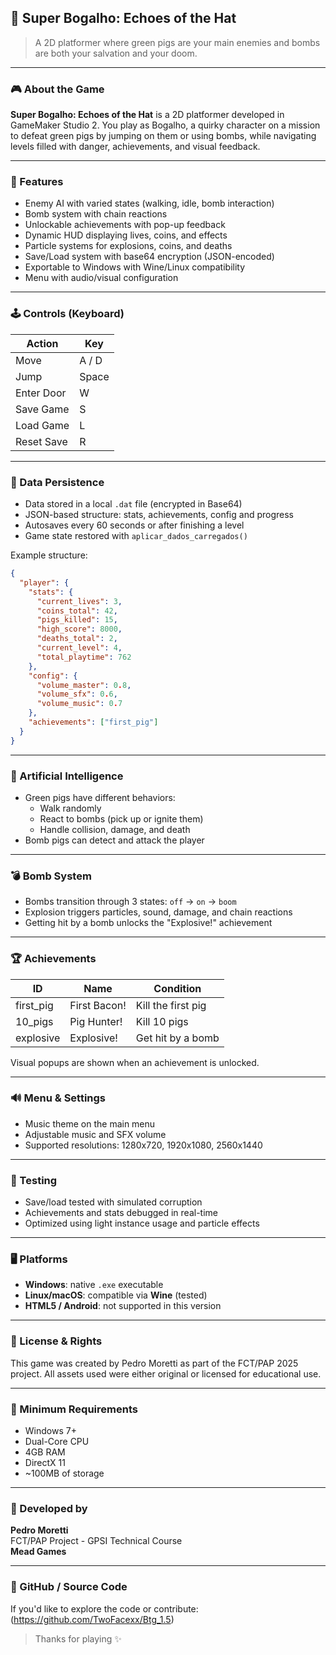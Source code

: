## 🧢 Super Bogalho: Echoes of the Hat

> A 2D platformer where green pigs are your main enemies and bombs are both your salvation and your doom.

---

### 🎮 About the Game
**Super Bogalho: Echoes of the Hat** is a 2D platformer developed in GameMaker Studio 2. You play as Bogalho, a quirky character on a mission to defeat green pigs by jumping on them or using bombs, while navigating levels filled with danger, achievements, and visual feedback.

---

### 🚀 Features
- Enemy AI with varied states (walking, idle, bomb interaction)
- Bomb system with chain reactions
- Unlockable achievements with pop-up feedback
- Dynamic HUD displaying lives, coins, and effects
- Particle systems for explosions, coins, and deaths
- Save/Load system with base64 encryption (JSON-encoded)
- Exportable to Windows with Wine/Linux compatibility
- Menu with audio/visual configuration

---

### 🕹️ Controls (Keyboard)
| Action        | Key         |
|---------------|-------------|
| Move          | A / D       |
| Jump          | Space       |
| Enter Door    | W           |
| Save Game     | S           |
| Load Game     | L           |
| Reset Save    | R           |

---

### 📁 Data Persistence
- Data stored in a local `.dat` file (encrypted in Base64)
- JSON-based structure: stats, achievements, config and progress
- Autosaves every 60 seconds or after finishing a level
- Game state restored with `aplicar_dados_carregados()`

Example structure:
```json
{
  "player": {
    "stats": {
      "current_lives": 3,
      "coins_total": 42,
      "pigs_killed": 15,
      "high_score": 8000,
      "deaths_total": 2,
      "current_level": 4,
      "total_playtime": 762
    },
    "config": {
      "volume_master": 0.8,
      "volume_sfx": 0.6,
      "volume_music": 0.7
    },
    "achievements": ["first_pig"]
  }
}
```

---

### 🧠 Artificial Intelligence
- Green pigs have different behaviors:
  - Walk randomly
  - React to bombs (pick up or ignite them)
  - Handle collision, damage, and death
- Bomb pigs can detect and attack the player

---

### 💣 Bomb System
- Bombs transition through 3 states: `off` → `on` → `boom`
- Explosion triggers particles, sound, damage, and chain reactions
- Getting hit by a bomb unlocks the "Explosive!" achievement

---

### 🏆 Achievements
| ID             | Name              | Condition                       |
|----------------|-------------------|----------------------------------|
| first_pig      | First Bacon!      | Kill the first pig              |
| 10_pigs        | Pig Hunter!       | Kill 10 pigs                    |
| explosive      | Explosive!        | Get hit by a bomb               |

Visual popups are shown when an achievement is unlocked.

---

### 🔊 Menu & Settings
- Music theme on the main menu
- Adjustable music and SFX volume
- Supported resolutions: 1280x720, 1920x1080, 2560x1440

---

### 🧪 Testing
- Save/load tested with simulated corruption
- Achievements and stats debugged in real-time
- Optimized using light instance usage and particle effects

---

### 🖥️ Platforms
- **Windows**: native `.exe` executable
- **Linux/macOS**: compatible via **Wine** (tested)
- **HTML5 / Android**: not supported in this version

---

### 📜 License & Rights
This game was created by Pedro Moretti as part of the FCT/PAP 2025 project. All assets used were either original or licensed for educational use.

---

### 🧩 Minimum Requirements
- Windows 7+
- Dual-Core CPU
- 4GB RAM
- DirectX 11
- ~100MB of storage

---

### 🧠 Developed by
**Pedro Moretti**  
FCT/PAP Project - GPSI Technical Course  
**Mead Games** 

---

### 📂 GitHub / Source Code
If you'd like to explore the code or contribute:  
(https://github.com/TwoFacexx/Btg_1.5)

> Thanks for playing ✨
